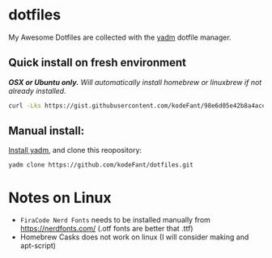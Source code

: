 # dotfiles

My Awesome Dotfiles are collected with the [yadm](https://thelocehiliosan.github.io/yadm/) dotfile manager.

## Quick install on fresh environment

_**OSX or Ubuntu only.** Will automatically install homebrew or linuxbrew if not already installed._

```bash
curl -Lks https://gist.githubusercontent.com/kodeFant/98e6d05e42b8a4acedd6ea7aaae26794/raw | /bin/bash
```

## Manual install:

[Install yadm](https://thelocehiliosan.github.io/yadm/), and clone this reopository:

```bash
yadm clone https://github.com/kodeFant/dotfiles.git
```

# Notes on Linux

- `FiraCode Nerd Fonts` needs to be installed manually from https://nerdfonts.com/ (.otf fonts are better that .ttf)
- Homebrew Casks does not work on linux (I will consider making and apt-script)
